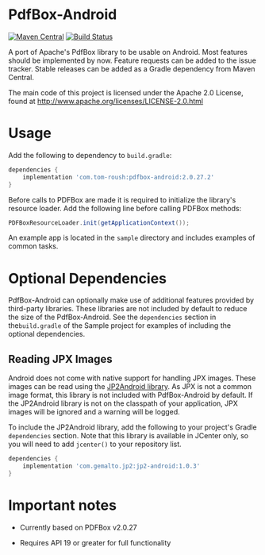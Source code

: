 PdfBox-Android
==============
[![Maven Central](https://maven-badges.herokuapp.com/maven-central/com.tom-roush/pdfbox-android/badge.svg?style=flat)](https://maven-badges.herokuapp.com/maven-central/com.tom-roush/pdfbox-android/)
[![Build Status](https://github.com/TomRoush/PdfBox-Android/actions/workflows/android-ci.yml/badge.svg?branch=master)](https://github.com/TomRoush/PdfBox-Android/actions)

A port of Apache's PdfBox library to be usable on Android. Most features should be implemented by now. Feature requests can be added to the issue tracker. Stable releases can be added as a Gradle dependency from Maven Central.

The main code of this project is licensed under the Apache 2.0 License, found at http://www.apache.org/licenses/LICENSE-2.0.html

Usage
==============

Add the following to dependency to `build.gradle`:

```gradle
dependencies {
    implementation 'com.tom-roush:pdfbox-android:2.0.27.2'
}
```

Before calls to PDFBox are made it is required to initialize the library's resource loader. Add the following line before calling PDFBox methods:

```java
PDFBoxResourceLoader.init(getApplicationContext());
```

An example app is located in the `sample` directory and includes examples of common tasks.

Optional Dependencies
==============

PdfBox-Android can optionally make use of additional features provided by third-party libraries. These libraries are not included by default to reduce the size of the PdfBox-Android. See the `dependencies` section in the`build.gradle` of the Sample project for examples of including the optional dependencies.

Reading JPX Images
-------------

Android does not come with native support for handling JPX images. These images can be read using the [JP2Android library](https://github.com/ThalesGroup/JP2ForAndroid). As JPX is not a common image format, this library is not included with PdfBox-Android by default. If the JP2Android library is not on the classpath of your application, JPX images will be ignored and a warning will be logged.

To include the JP2Android library, add the following to your project's Gradle `dependencies` section. Note that this library is available in JCenter only, so you will need to add `jcenter()` to your repository list.
```gradle
dependencies {
    implementation 'com.gemalto.jp2:jp2-android:1.0.3'
}
```

Important notes
==============

* Currently based on PDFBox v2.0.27

* Requires API 19 or greater for full functionality

